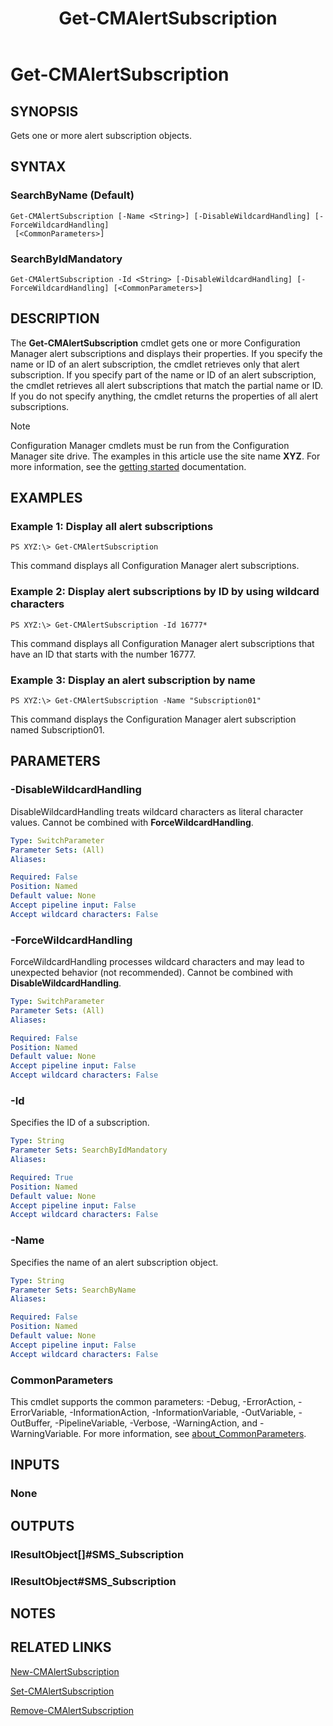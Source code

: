 ﻿---
description: Gets one or more alert subscription objects.
external help file: AdminUI.PS.Alerts.dll-Help.xml
Module Name: ConfigurationManager
ms.date: 05/01/2019
schema: 2.0.0
title: Get-CMAlertSubscription
---

# Get-CMAlertSubscription

## SYNOPSIS
Gets one or more alert subscription objects.

## SYNTAX

### SearchByName (Default)
```
Get-CMAlertSubscription [-Name <String>] [-DisableWildcardHandling] [-ForceWildcardHandling]
 [<CommonParameters>]
```

### SearchByIdMandatory
```
Get-CMAlertSubscription -Id <String> [-DisableWildcardHandling] [-ForceWildcardHandling] [<CommonParameters>]
```

## DESCRIPTION
The **Get-CMAlertSubscription** cmdlet gets one or more Configuration Manager alert subscriptions and displays their properties.
If you specify the name or ID of an alert subscription, the cmdlet retrieves only that alert subscription.
If you specify part of the name or ID of an alert subscription, the cmdlet retrieves all alert subscriptions that match the partial name or ID.
If you do not specify anything, the cmdlet returns the properties of all alert subscriptions.

> [!NOTE]
> Configuration Manager cmdlets must be run from the Configuration Manager site drive.
> The examples in this article use the site name **XYZ**. For more information, see the
> [getting started](/powershell/sccm/overview) documentation.

## EXAMPLES

### Example 1: Display all alert subscriptions
```
PS XYZ:\> Get-CMAlertSubscription
```

This command displays all Configuration Manager alert subscriptions.

### Example 2: Display alert subscriptions by ID by using wildcard characters
```
PS XYZ:\> Get-CMAlertSubscription -Id 16777*
```

This command displays all Configuration Manager alert subscriptions that have an ID that starts with the number 16777.

### Example 3: Display an alert subscription by name
```
PS XYZ:\> Get-CMAlertSubscription -Name "Subscription01"
```

This command displays the Configuration Manager alert subscription named Subscription01.

## PARAMETERS

### -DisableWildcardHandling
DisableWildcardHandling treats wildcard characters as literal character values. Cannot be combined with **ForceWildcardHandling**.

```yaml
Type: SwitchParameter
Parameter Sets: (All)
Aliases:

Required: False
Position: Named
Default value: None
Accept pipeline input: False
Accept wildcard characters: False
```

### -ForceWildcardHandling
ForceWildcardHandling processes wildcard characters and may lead to unexpected behavior (not recommended). Cannot be combined with **DisableWildcardHandling**.

```yaml
Type: SwitchParameter
Parameter Sets: (All)
Aliases:

Required: False
Position: Named
Default value: None
Accept pipeline input: False
Accept wildcard characters: False
```

### -Id
Specifies the ID of a subscription.

```yaml
Type: String
Parameter Sets: SearchByIdMandatory
Aliases:

Required: True
Position: Named
Default value: None
Accept pipeline input: False
Accept wildcard characters: False
```

### -Name
Specifies the name of an alert subscription object.

```yaml
Type: String
Parameter Sets: SearchByName
Aliases:

Required: False
Position: Named
Default value: None
Accept pipeline input: False
Accept wildcard characters: False
```

### CommonParameters
This cmdlet supports the common parameters: -Debug, -ErrorAction, -ErrorVariable, -InformationAction, -InformationVariable, -OutVariable, -OutBuffer, -PipelineVariable, -Verbose, -WarningAction, and -WarningVariable. For more information, see [about_CommonParameters](https://docs.microsoft.com/powershell/module/microsoft.powershell.core/about/about_commonparameters?view=powershell-7).

## INPUTS

### None

## OUTPUTS

### IResultObject[]#SMS_Subscription

### IResultObject#SMS_Subscription

## NOTES

## RELATED LINKS

[New-CMAlertSubscription](New-CMAlertSubscription.md)

[Set-CMAlertSubscription](Set-CMAlertSubscription.md)

[Remove-CMAlertSubscription](Remove-CMAlertSubscription.md)


